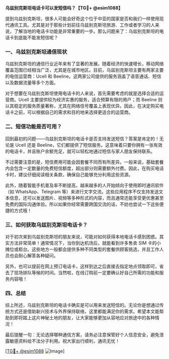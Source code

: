 **乌兹别克斯坦电话卡可以发短信吗？【TG💪+ @esim1088】**

提到乌兹别克斯坦，很多人可能会好奇这个位于中亚的国家是否和我们一样使用现代通讯工具。尤其是对于那些计划前往乌兹别克斯坦旅游、工作或者学习的人来说，了解当地的电话卡功能是非常重要的一步。那么问题来了：乌兹别克斯坦的电话卡到底能不能发短信呢？

### 一、乌兹别克斯坦通信现状

乌兹别克斯坦的通信行业近年来有了显著的发展。随着经济的快速增长，移动网络覆盖范围已经相当广泛，尤其是在城市地区。目前，乌兹别克斯坦主要有两家主要的电信运营商：Ucell 和 Beeline。这两家公司提供的服务涵盖了语音通话、短信以及数据流量等多个方面。

对于想要在乌兹别克斯坦使用电话卡的人来说，首先需要考虑的就是选择合适的运营商。Ucell 主要提供较为经济实惠的服务，适合预算有限的用户；而 Beeline 则以其稳定的服务质量著称，尤其在网络信号覆盖上表现优异。因此，在决定购买电话卡之前，可以根据自己的需求和目的地来选择更适合的运营商。

### 二、短信功能是否可用？

回到最初的问题——乌兹别克斯坦的电话卡是否支持发送短信？答案是肯定的！无论是 Ucell 还是 Beeline，它们都提供了短信服务。这意味着只要你拥有一张有效的电话卡，并且账户余额充足，就可以轻松地通过短信与家人朋友保持联系。

不过需要注意的是，短信费用可能会因套餐不同而有所差异。一般来说，基础套餐内会包含一定数量的免费短信额度，超出部分则需要额外付费。因此，在购买电话卡时，建议仔细阅读相关条款，确保自己能够充分利用这些资源。

此外，随着智能手机普及率不断提高，越来越多的人开始倾向于使用即时通讯软件（如 WhatsApp、Telegram 等）来进行文字交流。这些应用程序不仅支持发送文本信息，还可以发送图片、视频等多种形式的内容，而且通常还能享受更优惠甚至免费的国际沟通体验。所以如果你经常需要跨国交流的话，不妨也尝试一下这些便捷的方式哦！

### 三、如何获取乌兹别克斯坦电话卡？

对于初次来到乌兹别克斯坦的朋友来说，可能对如何获得本地电话卡感到困惑。其实方法非常简单！通常情况下，当你到达机场后，就能看到许多售卖 SIM 卡的小摊位或柜台。这些地方一般都会提供多种不同类型的套餐供顾客挑选，并且工作人员也会耐心解答各种疑问。

另外，也可以提前在网上预订电话卡，这样到达之后直接去指定地点领取即可，省去了现场排队等候的时间。当然啦，在线订购前一定要确认好自己所需的功能和服务内容哦！

### 四、总结

综上所述，乌兹别克斯坦的电话卡确实是可以用来发送短信的。无论你是想通过传统方式还是借助新兴技术与外界保持联络，这里都能满足你的需求。希望本文能帮助到即将踏上这片神秘土地的朋友，让大家能够更加从容地应对旅途中的各种情况！

最后提醒一句：无论选择哪种通信方案，请务必注意保管好个人信息安全，避免泄露敏感资料给不法分子利用。祝大家出行顺利，通讯无忧！

[[TG💪+ @esim1088](https://t.me/s/esim1088) ![Image](https://i.postimg.cc/4NQfJmqS/Snipaste-2025-05-13-00-14-12.png)]